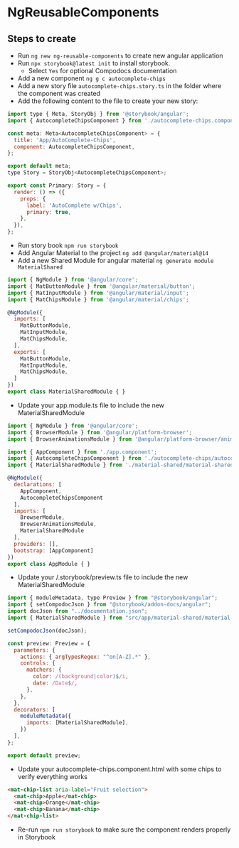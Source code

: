 # NgReusableComponents

## Steps to create

- Run `ng new ng-reusable-components` to create new angular application
- Run `npx storybook@latest init` to install storybook.
  - Select `Yes` for optional Compodocs documentation
- Add a new component `ng g c autocomplete-chips `
- Add a new story file `autocomplete-chips.story.ts` in the folder where the component was created
- Add the following content to the file to create your new story:
```javascript
import type { Meta, StoryObj } from '@storybook/angular';
import { AutocompleteChipsComponent } from './autocomplete-chips.component';

const meta: Meta<AutocompleteChipsComponent> = {
  title: 'App/AutoComplete-Chips',
  component: AutocompleteChipsComponent,
};

export default meta;
type Story = StoryObj<AutocompleteChipsComponent>;

export const Primary: Story = {
  render: () => ({
    props: {
      label: 'AutoComplete w/Chips',
      primary: true,
    },
  }),
};
```
- Run story book `npm run storybook`
- Add Angular Material to the project `ng add @angular/material@14`
- Add a new Shared Module for angular material `ng generate module MaterialShared `
```javascript
import { NgModule } from '@angular/core';
import { MatButtonModule } from '@angular/material/button';
import { MatInputModule } from '@angular/material/input';
import { MatChipsModule } from '@angular/material/chips';

@NgModule({
  imports: [
    MatButtonModule,
    MatInputModule,
    MatChipsModule,
  ],
  exports: [
    MatButtonModule,
    MatInputModule,
    MatChipsModule,
  ]
})
export class MaterialSharedModule { }
```
- Update your app.module.ts file to include the new MaterialSharedModule
```javascript
import { NgModule } from '@angular/core';
import { BrowserModule } from '@angular/platform-browser';
import { BrowserAnimationsModule } from '@angular/platform-browser/animations';

import { AppComponent } from './app.component';
import { AutocompleteChipsComponent } from './autocomplete-chips/autocomplete-chips.component';
import { MaterialSharedModule } from './material-shared/material-shared.module';

@NgModule({
  declarations: [
    AppComponent,
    AutocompleteChipsComponent
  ],
  imports: [
    BrowserModule,
    BrowserAnimationsModule,
    MaterialSharedModule
  ],
  providers: [],
  bootstrap: [AppComponent]
})
export class AppModule { }
```

- Update your /.storybook/preview.ts file to include the new MaterialSharedModule
```javascript
import { moduleMetadata, type Preview } from "@storybook/angular";
import { setCompodocJson } from "@storybook/addon-docs/angular";
import docJson from "../documentation.json";
import { MaterialSharedModule } from "src/app/material-shared/material-shared.module";

setCompodocJson(docJson);

const preview: Preview = {
  parameters: {
    actions: { argTypesRegex: "^on[A-Z].*" },
    controls: {
      matchers: {
        color: /(background|color)$/i,
        date: /Date$/,
      },
    },
  },
  decorators: [
    moduleMetadata({
      imports: [MaterialSharedModule],
    })
  ],
};

export default preview;
```

- Update your autocomplete-chips.component.html with some chips to verify everything works
```html
<mat-chip-list aria-label="Fruit selection">
  <mat-chip>Apple</mat-chip>
  <mat-chip>Orange</mat-chip>
  <mat-chip>Banana</mat-chip>
</mat-chip-list>
```
- Re-run `npm run storybook` to make sure the component renders properly in Storybook
